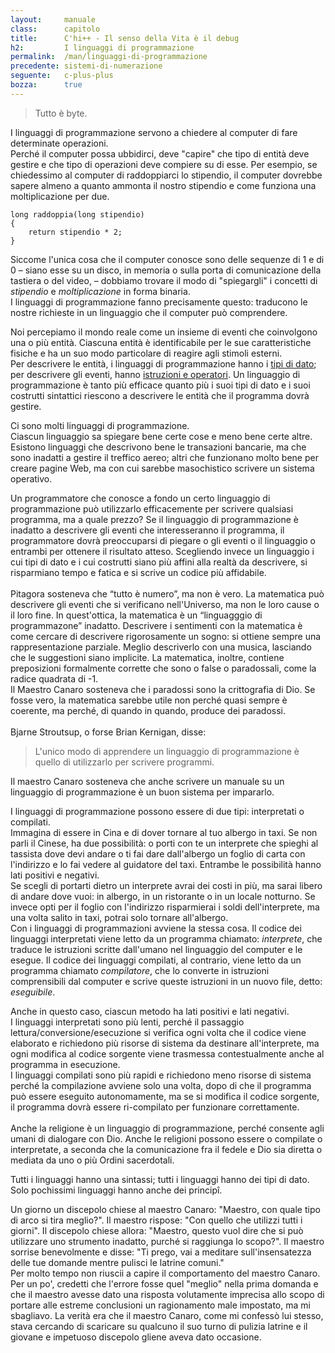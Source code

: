```yaml
---
layout:     manuale
class:      capitolo
title:      C'hi++ - Il senso della Vita è il debug
h2:         I linguaggi di programmazione
permalink:  /man/linguaggi-di-programmazione
precedente: sistemi-di-numerazione
seguente:   c-plus-plus
bozza:      true
---
```


<blockquote class="motto">
Tutto è byte.
</blockquote>

I linguaggi di programmazione servono a chiedere al computer di fare determinate 
operazioni.  
Perché il computer possa ubbidirci, deve "capire" che tipo di entità deve gestire
e che tipo di operazioni deve compiere su di esse.
Per esempio, se chiedessimo al computer di raddoppiarci lo stipendio, il computer
dovrebbe sapere almeno a quanto ammonta il nostro stipendio e come funziona una
moltiplicazione per due.  

```
long raddoppia(long stipendio)
{
	return stipendio * 2;
}
```

Siccome l'unica cosa che il computer conosce sono delle sequenze di 1 e di 0 
– siano esse su un disco, in memoria o sulla porta di comunicazione della 
tastiera o del video, – dobbiamo trovare il modo di "spiegargli" i concetti di
*stipendio* e *moltiplicazione* in forma binaria.  
I linguaggi di programmazione fanno precisamente questo: traducono le nostre richieste in un linguaggio che il computer può comprendere.  

Noi percepiamo il mondo reale come un insieme di eventi che coinvolgono
una o più entità.
Ciascuna entità è identificabile per le sue caratteristiche fisiche e ha
un suo modo particolare di reagire agli stimoli esterni.  
Per descrivere le entità, i linguaggi di programmazione hanno i [tipi di
dato](/man/tipi-di-dato); per descrivere gli eventi,
hanno [istruzioni e operatori](/man/espressioni-e-operatori).
Un linguaggio di programmazione è tanto più efficace quanto più i suoi
tipi di dato e i suoi costrutti sintattici riescono a descrivere le
entità che il programma dovrà gestire.  

Ci sono molti linguaggi di programmazione.  
Ciascun linguaggio sa spiegare bene certe cose e meno bene certe altre.
Esistono linguaggi che descrivono bene le transazioni bancarie, ma che sono inadatti a gestire il treffico aereo; altri che funzionano molto bene per creare pagine Web, ma con cui sarebbe masochistico scrivere un sistema operativo.  

Un programmatore che conosce a fondo un certo linguaggio di
programmazione può utilizzarlo efficacemente per scrivere qualsiasi
programma, ma a quale prezzo?
Se il linguaggio di programmazione è inadatto a descrivere gli eventi
che interesseranno il programma, il programmatore dovrà preoccuparsi di
piegare o gli eventi o il linguaggio o entrambi per ottenere il
risultato atteso.
Scegliendo invece un linguaggio i cui tipi di dato e i cui costrutti
siano più affini alla realtà da descrivere, si risparmiano tempo e
fatica e si scrive un codice più affidabile.<br />
<br />
Pitagora sosteneva che “tutto è numero”, ma non è vero.
La matematica può descrivere gli eventi che si verificano nell'Universo,
ma non le loro cause o il loro fine.
In quest'ottica, la matematica è un “linguagggio di programmazone” inadatto.
Descrivere i sentimenti con la matematica è come cercare di descrivere
rigorosamente un sogno: si ottiene sempre una rappresentazione parziale.
Meglio descriverlo con una musica, lasciando che le suggestioni
siano implicite.
La matematica, inoltre, contiene preposizioni formalmente corrette che sono o false
o paradossali, come la radice quadrata di -1.<br />
Il Maestro Canaro sosteneva che i paradossi sono la crittografia di Dio.
Se fosse vero, la matematica sarebbe utile non perché quasi sempre è coerente,
ma perché, di quando in quando, produce dei paradossi.<br />
<br />
Bjarne Stroutsup, o forse Brian Kernigan, disse:

> L'unico modo di apprendere un linguaggio di programmazione è quello
di utilizzarlo per scrivere programmi.

Il maestro Canaro sosteneva che anche scrivere un
manuale su un linguaggio di programmazione è un buon sistema per
impararlo.

I linguaggi di programmazione possono essere di due tipi: interpretati o compilati.  
Immagina di essere in Cina e di dover tornare al tuo albergo in taxi.
Se non parli il Cinese, ha due possibilità: o porti con te un interprete che
spieghi al tassista dove devi andare o ti fai dare dall'albergo un foglio di
carta con l'indirizzo e lo fai vedere al guidatore del taxi.
Entrambe le possibilità hanno lati positivi e negativi.  
Se scegli di portarti dietro un interprete avrai dei costi in più, ma sarai libero di andare dove vuoi: in albergo, in un ristorante o in un locale notturno.
Se invece opti per il foglio con l'indirizzo risparmierai i soldi dell'interprete, ma una volta salito in taxi, potrai solo tornare all'albergo.  
Con i linguaggi di programmazioni avviene la stessa cosa.
Il codice dei linguaggi interpretati viene letto da un programma chiamato: *interprete*, che traduce le istruzioni scritte dall'umano nel linguaggio del computer e le esegue.
Il codice dei linguaggi compilati, al contrario, viene letto da un programma chiamato *compilatore*, che lo converte in istruzioni comprensibili dal computer e scrive queste istruzioni in un nuovo file, detto: *eseguibile*.

Anche in questo caso, ciascun metodo ha lati positivi e lati negativi.  
I linguaggi interpretati sono più lenti, perché il passaggio lettura/conversione/esecuzione si verifica ogni volta che il codice viene elaborato e richiedono più risorse di sistema da destinare all'interprete, ma ogni modifica al codice sorgente viene trasmessa contestualmente anche al programma in esecuzione.  
I linguaggi compilati sono più rapidi e richiedono meno risorse di sistema perché la compilazione avviene solo una volta, dopo di che il programma può essere eseguito autonomamente, ma se si modifica il codice sorgente, il programma dovrà essere ri-compilato per funzionare correttamente.<br />
<br />
Anche la religione è un linguaggio di programmazione, perché consente agli umani di dialogare con Dio.
Anche le religioni possono essere o compilate o interpretate, a seconda che la comunicazione fra il fedele e Dio sia diretta o mediata da uno o più Ordini sacerdotali.  


Tutti i linguaggi hanno una sintassi; tutti i linguaggi hanno dei tipi
di dato.
Solo pochissimi linguaggi hanno anche dei principî.  

<!--
@todo: Completare.
@body: I principi sono importanti, perché danno robustezza al linguaggio.
Avere dei principi non è limitativo.
Il C non ha principi, ma i suoi costrutti sono limitati ai tipi di dato
previsti.
Al contrario, il C++, che si basa sui principi dell'Object-oriented e
delle classi, ha una maggior duttilità e può adattare i suoi
costrutti a qualsiasi contesto.
Qui si possono riprendere i concetti visti nel Manfesto a proposito delle
ideologie dell'ultimo cinquantennio.

-->

Un giorno un discepolo chiese al maestro Canaro: "Maestro, con quale
tipo di arco si tira meglio?".
Il maestro rispose: "Con quello che utilizzi tutti i giorni".
Il discepolo chiese allora: "Maestro, questo vuol dire che si può
utilizzare uno strumento inadatto, purché si raggiunga lo scopo?".
Il maestro sorrise benevolmente e disse: "Ti prego, vai a meditare
sull'insensatezza delle tue domande mentre pulisci le latrine comuni."<br />
Per molto tempo non riuscii a capire il comportamento del maestro
Canaro. Per un po', credetti che l'errore fosse quel "meglio" nella
prima domanda e che il maestro avesse dato una risposta volutamente
imprecisa allo scopo di portare alle estreme conclusioni un ragionamento
male impostato, ma mi sbagliavo.
La verità era che il maestro Canaro, come mi confessò lui stesso, stava
cercando di scaricare su qualcuno il suo turno di pulizia latrine e il
giovane e impetuoso discepolo gliene aveva dato occasione.
